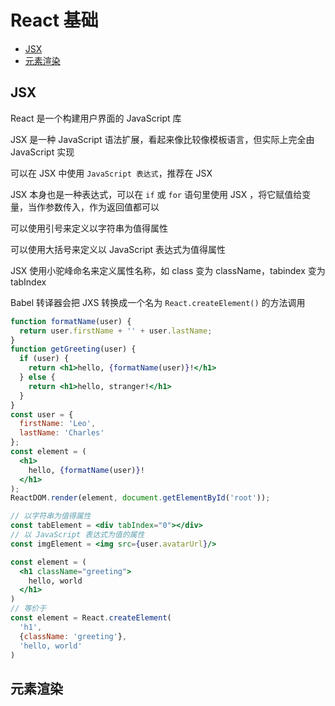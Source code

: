 # React 基础

+ [JSX](#JSX)
+ [元素渲染](#元素渲染)

## JSX

React 是一个构建用户界面的 JavaScript 库

JSX 是一种 JavaScript 语法扩展，看起来像比较像模板语言，但实际上完全由 JavaScript 实现

可以在 JSX 中使用 `JavaScript 表达式`，推荐在 JSX

JSX 本身也是一种表达式，可以在 `if` 或 `for` 语句里使用 JSX ，将它赋值给变量，当作参数传入，作为返回值都可以

可以使用引号来定义以字符串为值得属性

可以使用大括号来定义以 JavaScript 表达式为值得属性

JSX 使用小驼峰命名来定义属性名称，如 class 变为 className，tabindex 变为 tabIndex

Babel 转译器会把 JXS 转换成一个名为 `React.createElement()` 的方法调用

```jsx
function formatName(user) {
  return user.firstName + '' + user.lastName;
}
function getGreeting(user) {
  if (user) {
    return <h1>hello, {formatName(user)}!</h1>
  } else {
    return <h1>hello, stranger!</h1>
  }
}
const user = {
  firstName: 'Leo',
  lastName: 'Charles'
};
const element = (
  <h1>
    hello, {formatName(user)}!
  </h1>
);
ReactDOM.render(element, document.getElementById('root'));

// 以字符串为值得属性
const tabElement = <div tabIndex="0"></div>
// 以 JavaScript 表达式为值的属性
const imgElement = <img src={user.avatarUrl}/>

const element = (
  <h1 className="greeting">
    hello, world
  </h1>
)
// 等价于
const element = React.createElement(
  'h1',
  {className: 'greeting'},
  'hello, world'
)
```

## 元素渲染
